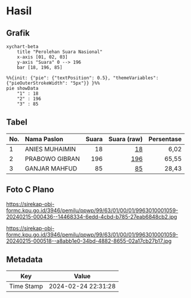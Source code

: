 # Hasil

## Grafik

```mermaid
xychart-beta
    title "Perolehan Suara Nasional"
    x-axis [01, 02, 03]
    y-axis "Suara" 0 --> 196
    bar [18, 196, 85]
```

```mermaid
%%{init: {"pie": {"textPosition": 0.5}, "themeVariables": {"pieOuterStrokeWidth": "5px"}} }%%
pie showData
    "1" : 18
    "2" : 196
    "3" : 85
```

## Tabel

| No. | Nama Paslon    | Suara | Suara (raw) | Persentase |
|:--- |:-------------- | -----:| -----------:| ----------:|
| 1   | ANIES MUHAIMIN | 18    | [18][p-1]   | 6,02       |
| 2   | PRABOWO GIBRAN | 196   | [196][p-2]  | 65,55      |
| 3   | GANJAR MAHFUD  | 85    | [85][p-3]   | 28,43      |


[p-1]: https://github.com/gigit-pemilu/pemilu-2024/blob/main/pilpres/hitung-suara/sub/99-luar-negeri/sub/63-kuching-malaysia/sub/01-kuching-malaysia/sub/0001-kuching-malaysia/sub/059-ksk-054/sub/paslon-1.txt
[p-2]: https://github.com/gigit-pemilu/pemilu-2024/blob/main/pilpres/hitung-suara/sub/99-luar-negeri/sub/63-kuching-malaysia/sub/01-kuching-malaysia/sub/0001-kuching-malaysia/sub/059-ksk-054/sub/paslon-2.txt
[p-3]: https://github.com/gigit-pemilu/pemilu-2024/blob/main/pilpres/hitung-suara/sub/99-luar-negeri/sub/63-kuching-malaysia/sub/01-kuching-malaysia/sub/0001-kuching-malaysia/sub/059-ksk-054/sub/paslon-3.txt

## Foto C Plano

https://sirekap-obj-formc.kpu.go.id/3946/pemilu/ppwp/99/63/01/00/01/9963010001059-20240215-000436--14468334-6edd-4cbd-b785-27eab6848cb2.jpg

https://sirekap-obj-formc.kpu.go.id/3946/pemilu/ppwp/99/63/01/00/01/9963010001059-20240215-000518--a8abb1e0-34bd-4882-8655-02a17cb27b17.jpg


## Metadata

| Key        | Value               |
| ---------- | ------------------- |
| Time Stamp | 2024-02-24 22:31:28 |



